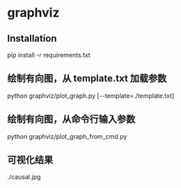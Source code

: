# graphviz

## Installation
pip install -r requirements.txt

## 绘制有向图，从 template.txt 加载参数
python graphviz/plot_graph.py [--template=./template.txt]

## 绘制有向图，从命令行输入参数
python graphviz/plot_graph_from_cmd.py

## 可视化结果
./causal.jpg
